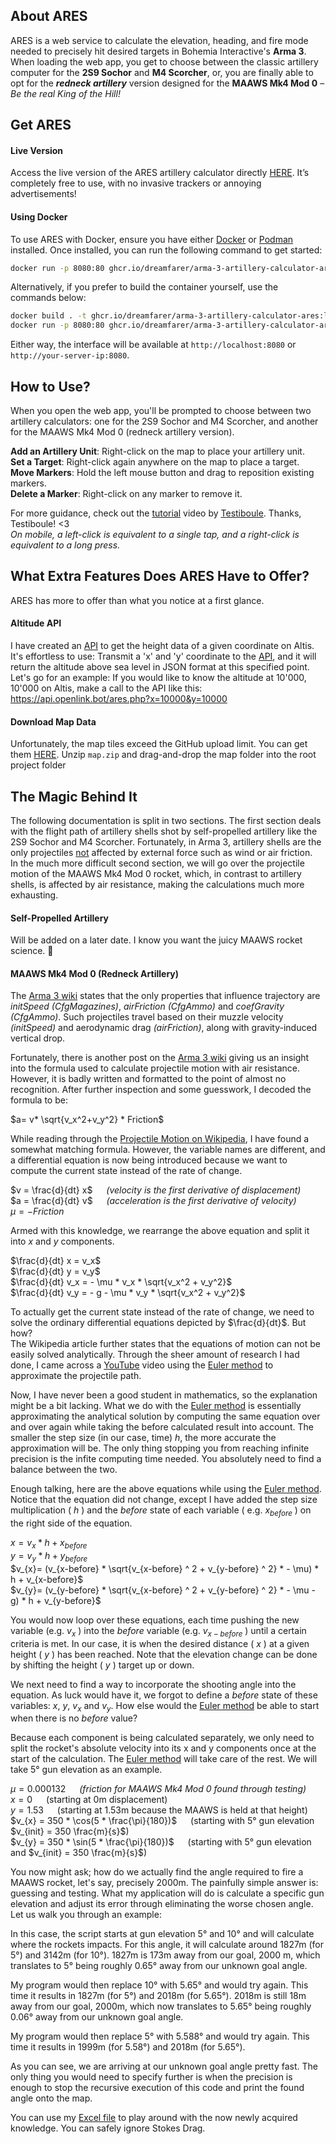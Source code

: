 ## About ARES
ARES is a web service to calculate the elevation, heading, and fire mode needed to precisely hit desired targets in Bohemia Interactive's **Arma 3**. When loading the web app, you get to choose between the classic artillery computer for the **2S9 Sochor** and **M4 Scorcher**, or, you are finally able to opt for the _**redneck artillery**_ version designed for the **MAAWS Mk4 Mod 0** – _Be the real King of the Hill!_

## Get ARES
#### Live Version
Access the live version of the ARES artillery calculator directly [HERE](https://arma.openlink.bot/ares). It’s completely free to use, with no invasive trackers or annoying advertisements!

#### Using Docker
To use ARES with Docker, ensure you have either [Docker](https://docs.docker.com/engine/install/) or [Podman](https://podman.io/docs/installation) installed. Once installed, you can run the following command to get started: 
```bash
docker run -p 8080:80 ghcr.io/dreamfarer/arma-3-artillery-calculator-ares:latest
```

Alternatively, if you prefer to build the container yourself, use the commands below:
```bash
docker build . -t ghcr.io/dreamfarer/arma-3-artillery-calculator-ares:latest
docker run -p 8080:80 ghcr.io/dreamfarer/arma-3-artillery-calculator-ares:latest
```

Either way, the interface will be available at `http://localhost:8080` or `http://your-server-ip:8080`.

## How to Use?
When you open the web app, you'll be prompted to choose between two artillery calculators: one for the 2S9 Sochor and M4 Scorcher, and another for the MAAWS Mk4 Mod 0 (redneck artillery version).

**Add an Artillery Unit**: Right-click on the map to place your artillery unit.\
**Set a Target**: Right-click again anywhere on the map to place a target.\
**Move Markers**: Hold the left mouse button and drag to reposition existing markers.\
**Delete a Marker**: Right-click on any marker to remove it.

For more guidance, check out the [tutorial](https://youtu.be/hKEvLDI5Cxo?si=XfqqDMszCjSBtvyU) video by [Testiboule](https://www.youtube.com/@Testiboule). Thanks, Testiboule! <3\
*On mobile, a left-click is equivalent to a single tap, and a right-click is equivalent to a long press.*

## What Extra Features Does ARES Have to Offer?
ARES has more to offer than what you notice at a first glance.

#### Altitude API
I have created an [API](https://api.openlink.bot/ares.php?x=10000&y=10000) to get the height data of a given coordinate on Altis. It's effortless to use: Transmit a 'x' and 'y' coordinate to the [API](https://api.openlink.bot/ares.php?x=10000&y=10000), and it will return the altitude above sea level in JSON format at this specified point.\
Let's go for an example: If you would like to know the altitude at 10'000, 10'000 on Altis, make a call to the API like this: https://api.openlink.bot/ares.php?x=10000&y=10000

#### Download Map Data
Unfortunately, the map tiles exceed the GitHub upload limit. You can get them [HERE](https://arma.openlink.bot/assets/map.zip). Unzip `map.zip` and drag-and-drop the map folder into the root project folder

## The Magic Behind It
The following documentation is split in two sections. The first section deals with the flight path of artillery shells shot by self-propelled artillery like the 2S9 Sochor and M4 Scorcher. Fortunately, in Arma 3, artillery shells are the only projectiles [not](https://community.bistudio.com/wiki/CfgAmmo_Config_Reference#airFriction) affected by external force such as wind or air friction.\
In the much more difficult second section, we will go over the projectile motion of the MAAWS Mk4 Mod 0 rocket, which, in contrast to artillery shells, is affected by air resistance, making the calculations much more exhausting.

#### Self-Propelled Artillery
Will be added on a later date. I know you want the juicy MAAWS rocket science. 🤣 

#### MAAWS Mk4 Mod 0 (Redneck Artillery)
The [Arma 3 wiki](https://community.bistudio.com/wiki/Arma_3:_Damage_Description#Bullet/Shell) states that the only properties that influence trajectory are _initSpeed (CfgMagazines)_, _airFriction (CfgAmmo)_ and _coefGravity (CfgAmmo)_. Such projectiles travel based on their muzzle velocity _(initSpeed)_ and aerodynamic drag _(airFriction)_, along with gravity-induced vertical drop.

Fortunately, there is another post on the [Arma 3 wiki](https://community.bistudio.com/wiki/Weapons_settings) giving us an insight into the formula used to calculate projectile motion with air resistance. However, it is badly written and formatted to the point of almost no recognition. After further inspection and some guesswork, I decoded the formula to be:

$a= v* \sqrt{v_x^2+v_y^2} * Friction$

While reading through the [Projectile Motion on Wikipedia](https://en.wikipedia.org/wiki/Projectile_motion#Numerical_solution), I have found a somewhat matching formula. However, the variable names are different, and a differential equation is now being introduced because we want to compute the current state instead of the rate of change.

$v = \frac{d}{dt} x$ &emsp; _(velocity is the first derivative of displacement)_ \
$a = \frac{d}{dt} v$ &emsp; _(acceleration is the first derivative of velocity)_ \
$\mu = - Friction$

Armed with this knowledge, we rearrange the above equation and split it into $x$ and $y$ components.

$\frac{d}{dt} x = v_x$ \
$\frac{d}{dt} y = v_y$ \
$\frac{d}{dt} v_x = - \mu * v_x * \sqrt{v_x^2 + v_y^2}$ \
$\frac{d}{dt} v_y = - g - \mu * v_y * \sqrt{v_x^2 + v_y^2}$

To actually get the current state instead of the rate of change, we need to solve the ordinary differential equations depicted by $\frac{d}{dt}$. But how? \
The Wikipedia article further states that the equations of motion can not be easily solved analytically. Through the sheer amount of research I had done, I came across a [YouTube](https://www.youtube.com/watch?v=BPuDteHrI18) video using the [Euler method](https://en.wikipedia.org/wiki/Euler_method) to approximate the projectile path.

Now, I have never been a good student in mathematics, so the explanation might be a bit lacking. What we do with the [Euler method](https://en.wikipedia.org/wiki/Euler_method) is essentially approximating the analytical solution by computing the same equation over and over again while taking the before calculated result into account. The smaller the step size (in our case, time) $h$, the more accurate the approximation will be. The only thing stopping you from reaching infinite precision is the infite computing time needed. You absolutely need to find a balance between the two.

Enough talking, here are the above equations while using the [Euler method](https://en.wikipedia.org/wiki/Euler_method). Notice that the equation did not change, except I have added the step size multiplication ( $h$ ) and the _before_ state of each variable ( e.g. $x_{before}$ ) on the right side of the equation.

$x = v_{x} * h + x_{before}$ \
$y = v_{y} * h + y_{before}$ \
$v_{x}= (v_{x-before} * \sqrt{v_{x-before} ^ 2 + v_{y-before} ^ 2} * - \mu) * h  + v_{x-before}$ \
$v_{y}= (v_{y-before} * \sqrt{v_{x-before} ^ 2 + v_{y-before} ^ 2} * - \mu - g) * h  + v_{y-before}$

You would now loop over these equations, each time pushing the new variable (e.g. $v_{x}$ ) into the _before_ variable (e.g. $v_{x-before}$ ) until a certain criteria is met. In our case, it is when the desired distance ( $x$ ) at a given height ( $y$ ) has been reached. Note that the elevation change can be done by shifting the height ( $y$ ) target up or down.

We next need to find a way to incorporate the shooting angle into the equation. As luck would have it, we forgot to define a _before_ state of these variables: $x$, $y$, $v_{x}$ and $v_{y}$. How else would the [Euler method](https://en.wikipedia.org/wiki/Euler_method) be able to start when there is no _before_ value?

Because each component is being calculated separately, we only need to split the rocket's absolute velocity into its x and y components once at the start of the calculation. The [Euler method](https://en.wikipedia.org/wiki/Euler_method) will take care of the rest. We will take 5° gun elevation as an example.

$\mu = 0.000132$ &emsp; _(friction for MAAWS Mk4 Mod 0 found through testing)_ \
$x = 0$ &emsp; (starting at 0m displacement) \
$y = 1.53$ &emsp; (starting at 1.53m because the MAAWS is held at that height) \
$v_{x} = 350 * \cos(5 * \frac{\pi}{180})$ &emsp; (starting with 5° gun elevation $v_{init} = 350 \frac{m}{s}$) \
$v_{y} = 350 * \sin(5 * \frac{\pi}{180})$ &emsp; (starting with 5° gun elevation and $v_{init} = 350 \frac{m}{s}$)

You now might ask; how do we actually find the angle required to fire a MAAWS rocket, let's say, precisely 2000m. The painfully simple answer is: guessing and testing. What my application will do is calculate a specific gun elevation and adjust its error through eliminating the worse chosen angle. Let us walk you through an example:

In this case, the script starts at gun elevation 5° and 10° and will calculate where the rockets impacts. For this angle, it will calculate around 1827m (for 5°) and 3142m (for 10°). 1827m is 173m away from our goal, 2000 m, which translates to 5° being roughly 0.65° away from our unknown goal angle.

My program would then replace 10° with 5.65° and would try again. This time it results in 1827m (for 5°) and 2018m (for 5.65°). 2018m is still 18m away from our goal, 2000m, which now translates to 5.65° being roughly 0.06° away from our unknown goal angle.

My program would then replace 5° with 5.588° and would try again. This time it results in 1999m (for 5.58°) and 2018m (for 5.65°).

As you can see, we are arriving at our unknown goal angle pretty fast. The only thing you would need to specify further is when the precision is enough to stop the recursive execution of this code and print the found angle onto the map.

You can use my [Excel file](https://github.com/Dreamfarer/ARMA-3-ARTILLERY-CALCULATOR-ARES/blob/master/auxiliary/Projectile%20Motion%20with%20Air%20Resistance.xlsx) to play around with the now newly acquired knowledge. You can safely ignore Stokes Drag.

